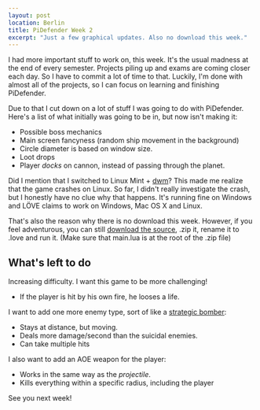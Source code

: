 ```yaml
---
layout: post
location: Berlin
title: PiDefender Week 2
excerpt: "Just a few graphical updates. Also no download this week."
---
```


I had more important stuff to work on, this week. It's the usual madness at the end of every semester. Projects piling up and exams are coming closer each day. So I have to commit a lot of time to that. Luckily, I'm done with almost all of the projects, so I can focus on learning and finishing PiDefender. 

Due to that I cut down on a lot of stuff I was going to do with PiDefender. Here's a list of what initially was going to be in, but now isn't making it:
 
 * Possible boss mechanics
 * Main screen fancyness (random ship movement in the background)
 * Circle diameter is based on window size.
 * Loot drops
 * Player *docks* on cannon, instead of passing through the planet.


Did I mention that I switched to Linux Mint + [dwm](http://dwm.suckless.org/)? This made me realize that the game crashes on Linux. So far, I didn't really investigate the crash, but I honestly have no clue why that happens. It's running fine on Windows and LÖVE claims to work on Windows, Mac OS X and Linux. 

That's also the reason why there is no download this week. However, if you feel adventurous, you can still [download the source](https://gitlab.com/phansch/pidefender/repository/archive.zip?ref=master), .zip it, rename it to .love and run it. (Make sure that main.lua is at the root of the .zip file)

## What's left to do ##

Increasing difficulty. I want this game to be more challenging!

 * If the player is hit by his own fire, he looses a life.

I want to add one more enemy type, sort of like a [strategic bomber](http://en.wikipedia.org/wiki/Strategic_bomber):
 
 * Stays at distance, but moving.
 * Deals more damage/second than the suicidal enemies.
 * Can take multiple hits 

I also want to add an AOE weapon for the player:

 * Works in the same way as the *projectile*.
 * Kills everything within a specific radius, including the player

See you next week!
